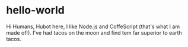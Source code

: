 # hello-world
Hi Humans,
Hubot here, I like Node.js and CoffeScript (that's  what I am made of!).
I've had tacos on the moon and find tem far superior to earth tacos.
